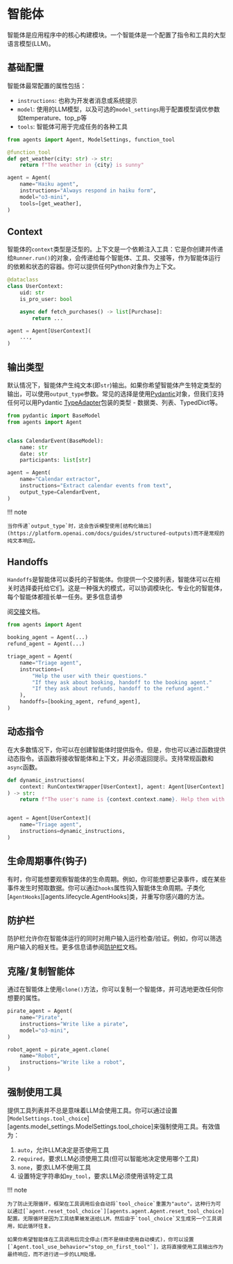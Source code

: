 # 智能体

智能体是应用程序中的核心构建模块。一个智能体是一个配置了指令和工具的大型语言模型(LLM)。

## 基础配置

智能体最常配置的属性包括：

- `instructions`: 也称为开发者消息或系统提示
- `model`: 使用的LLM模型，以及可选的`model_settings`用于配置模型调优参数如temperature、top_p等
- `tools`: 智能体可用于完成任务的各种工具

```python
from agents import Agent, ModelSettings, function_tool

@function_tool
def get_weather(city: str) -> str:
    return f"The weather in {city} is sunny"

agent = Agent(
    name="Haiku agent",
    instructions="Always respond in haiku form",
    model="o3-mini",
    tools=[get_weather],
)
```

## Context

智能体的`context`类型是泛型的。上下文是一个依赖注入工具：它是你创建并传递给`Runner.run()`的对象，会传递给每个智能体、工具、交接等，作为智能体运行的依赖和状态的容器。你可以提供任何Python对象作为上下文。

```python
@dataclass
class UserContext:
    uid: str
    is_pro_user: bool

    async def fetch_purchases() -> list[Purchase]:
        return ...

agent = Agent[UserContext](
    ...,
)
```

## 输出类型

默认情况下，智能体产生纯文本(即`str`)输出。如果你希望智能体产生特定类型的输出，可以使用`output_type`参数。常见的选择是使用[Pydantic](https://docs.pydantic.dev/)对象，但我们支持任何可以用Pydantic [TypeAdapter](https://docs.pydantic.dev/latest/api/type_adapter/)包装的类型 - 数据类、列表、TypedDict等。

```python
from pydantic import BaseModel
from agents import Agent


class CalendarEvent(BaseModel):
    name: str
    date: str
    participants: list[str]

agent = Agent(
    name="Calendar extractor",
    instructions="Extract calendar events from text",
    output_type=CalendarEvent,
)
```

!!! note

    当你传递`output_type`时，这会告诉模型使用[结构化输出](https://platform.openai.com/docs/guides/structured-outputs)而不是常规的纯文本响应。

## Handoffs

`Handoffs`是智能体可以委托的子智能体。你提供一个交接列表，智能体可以在相关时选择委托给它们。这是一种强大的模式，可以协调模块化、专业化的智能体，每个智能体都擅长单一任务。更多信息请参

阅[交接](handoffs.md)文档。

```python
from agents import Agent

booking_agent = Agent(...)
refund_agent = Agent(...)

triage_agent = Agent(
    name="Triage agent",
    instructions=(
        "Help the user with their questions."
        "If they ask about booking, handoff to the booking agent."
        "If they ask about refunds, handoff to the refund agent."
    ),
    handoffs=[booking_agent, refund_agent],
)
```

## 动态指令

在大多数情况下，你可以在创建智能体时提供指令。但是，你也可以通过函数提供动态指令。该函数将接收智能体和上下文，并必须返回提示。支持常规函数和`async`函数。

```python
def dynamic_instructions(
    context: RunContextWrapper[UserContext], agent: Agent[UserContext]
) -> str:
    return f"The user's name is {context.context.name}. Help them with their questions."


agent = Agent[UserContext](
    name="Triage agent",
    instructions=dynamic_instructions,
)
```

## 生命周期事件(钩子)

有时，你可能想要观察智能体的生命周期。例如，你可能想要记录事件，或在某些事件发生时预取数据。你可以通过`hooks`属性钩入智能体生命周期。子类化[`AgentHooks`][agents.lifecycle.AgentHooks]类，并重写你感兴趣的方法。

## 防护栏

防护栏允许你在智能体运行的同时对用户输入运行检查/验证。例如，你可以筛选用户输入的相关性。更多信息请参阅[防护栏](guardrails.md)文档。

## 克隆/复制智能体

通过在智能体上使用`clone()`方法，你可以复制一个智能体，并可选地更改任何你想要的属性。

```python
pirate_agent = Agent(
    name="Pirate",
    instructions="Write like a pirate",
    model="o3-mini",
)

robot_agent = pirate_agent.clone(
    name="Robot",
    instructions="Write like a robot",
)
```

## 强制使用工具

提供工具列表并不总是意味着LLM会使用工具。你可以通过设置[`ModelSettings.tool_choice`][agents.model_settings.ModelSettings.tool_choice]来强制使用工具。有效值为：

1. `auto`，允许LLM决定是否使用工具
2. `required`，要求LLM必须使用工具(但可以智能地决定使用哪个工具)
3. `none`，要求LLM不使用工具
4. 设置特定字符串如`my_tool`，要求LLM必须使用该特定工具

!!! note

    为了防止无限循环，框架在工具调用后会自动将`tool_choice`重置为"auto"。这种行为可以通过[`agent.reset_tool_choice`][agents.agent.Agent.reset_tool_choice]配置。无限循环是因为工具结果被发送给LLM，然后由于`tool_choice`又生成另一个工具调用，如此循环往复。

    如果你希望智能体在工具调用后完全停止(而不是继续使用自动模式)，你可以设置[`Agent.tool_use_behavior="stop_on_first_tool"`]，这将直接使用工具输出作为最终响应，而不进行进一步的LLM处理。
